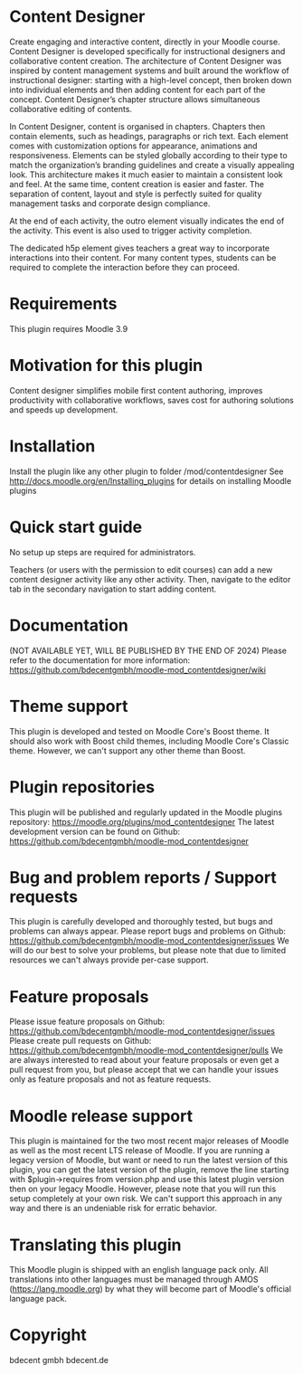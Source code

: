 # Content Designer

Create engaging and interactive content, directly in your Moodle course. Content Designer is developed specifically for instructional designers and collaborative content creation. The architecture of Content Designer was inspired by content management systems and built around the workflow of instructional designer: starting with a high-level concept, then broken down into individual elements and then adding content for each part of the concept. Content Designer’s chapter structure allows simultaneous collaborative editing of contents. 

In Content Designer, content is organised in chapters. Chapters then contain elements, such as headings, paragraphs or rich text. Each element comes with customization options for appearance, animations and responsiveness. Elements can be styled globally according to their type to match the organization’s branding guidelines and create a visually appealing look. This architecture makes it much easier to maintain a consistent look and feel. At the same time, content creation is easier and faster. The separation of content, layout and style is perfectly suited for quality management tasks and corporate design compliance.

At the end of each activity, the outro element visually indicates the end of the activity. This event is also used to trigger activity completion.

The dedicated h5p element gives teachers a great way to incorporate interactions into their content. For many content types, students can be required to complete the interaction before they can proceed.


# Requirements

This plugin requires Moodle 3.9

# Motivation for this plugin

Content designer simplifies mobile first content authoring, improves productivity with collaborative workflows, saves cost for authoring solutions and speeds up development.

# Installation

Install the plugin like any other plugin to folder /mod/contentdesigner
See http://docs.moodle.org/en/Installing_plugins for details on installing Moodle plugins

# Quick start guide

No setup up steps are required for administrators.

Teachers (or users with the permission to edit courses) can add a new content designer activity like any other activity. Then, navigate to the editor tab in the secondary navigation to start adding content.

# Documentation

(NOT AVAILABLE YET, WILL BE PUBLISHED BY THE END OF 2024)
Please refer to the documentation for more information: https://github.com/bdecentgmbh/moodle-mod_contentdesigner/wiki

# Theme support

This plugin is developed and tested on Moodle Core's Boost theme. It should also work with Boost child themes, including Moodle Core's Classic theme. However, we can't support any other theme than Boost.

# Plugin repositories

This plugin will be published and regularly updated in the Moodle plugins repository: https://moodle.org/plugins/mod_contentdesigner
The latest development version can be found on Github: https://github.com/bdecentgmbh/moodle-mod_contentdesigner

# Bug and problem reports / Support requests

This plugin is carefully developed and thoroughly tested, but bugs and problems can always appear. Please report bugs and problems on Github: https://github.com/bdecentgmbh/moodle-mod_contentdesigner/issues We will do our best to solve your problems, but please note that due to limited resources we can't always provide per-case support.

# Feature proposals

Please issue feature proposals on Github: https://github.com/bdecentgmbh/moodle-mod_contentdesigner/issues Please create pull requests on Github: https://github.com/bdecentgmbh/moodle-mod_contentdesigner/pulls We are always interested to read about your feature proposals or even get a pull request from you, but please accept that we can handle your issues only as feature proposals and not as feature requests.

# Moodle release support

This plugin is maintained for the two most recent major releases of Moodle as well as the most recent LTS release of Moodle. If you are running a legacy version of Moodle, but want or need to run the latest version of this plugin, you can get the latest version of the plugin, remove the line starting with $plugin->requires from version.php and use this latest plugin version then on your legacy Moodle. However, please note that you will run this setup completely at your own risk. We can't support this approach in any way and there is an undeniable risk for erratic behavior.

# Translating this plugin

This Moodle plugin is shipped with an english language pack only. All translations into other languages must be managed through AMOS (https://lang.moodle.org) by what they will become part of Moodle's official language pack.

# Copyright

bdecent gmbh
bdecent.de
